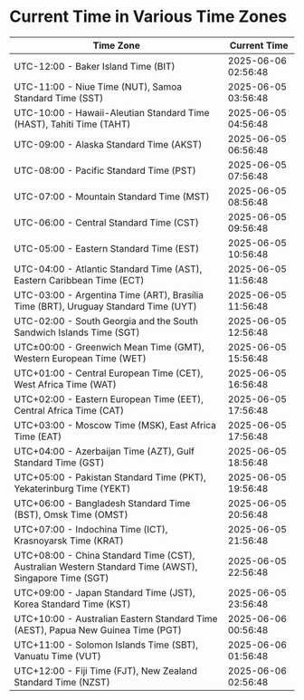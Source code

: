 # Current Time in Various Time Zones

| Time Zone | Current Time |
|-----------|--------------|
| UTC-12:00 - Baker Island Time (BIT) | 2025-06-06 02:56:48 |
| UTC-11:00 - Niue Time (NUT), Samoa Standard Time (SST) | 2025-06-05 03:56:48 |
| UTC-10:00 - Hawaii-Aleutian Standard Time (HAST), Tahiti Time (TAHT) | 2025-06-05 04:56:48 |
| UTC-09:00 - Alaska Standard Time (AKST) | 2025-06-05 06:56:48 |
| UTC-08:00 - Pacific Standard Time (PST) | 2025-06-05 07:56:48 |
| UTC-07:00 - Mountain Standard Time (MST) | 2025-06-05 08:56:48 |
| UTC-06:00 - Central Standard Time (CST) | 2025-06-05 09:56:48 |
| UTC-05:00 - Eastern Standard Time (EST) | 2025-06-05 10:56:48 |
| UTC-04:00 - Atlantic Standard Time (AST), Eastern Caribbean Time (ECT) | 2025-06-05 11:56:48 |
| UTC-03:00 - Argentina Time (ART), Brasília Time (BRT), Uruguay Standard Time (UYT) | 2025-06-05 11:56:48 |
| UTC-02:00 - South Georgia and the South Sandwich Islands Time (SGT) | 2025-06-05 12:56:48 |
| UTC±00:00 - Greenwich Mean Time (GMT), Western European Time (WET) | 2025-06-05 15:56:48 |
| UTC+01:00 - Central European Time (CET), West Africa Time (WAT) | 2025-06-05 16:56:48 |
| UTC+02:00 - Eastern European Time (EET), Central Africa Time (CAT) | 2025-06-05 17:56:48 |
| UTC+03:00 - Moscow Time (MSK), East Africa Time (EAT) | 2025-06-05 17:56:48 |
| UTC+04:00 - Azerbaijan Time (AZT), Gulf Standard Time (GST) | 2025-06-05 18:56:48 |
| UTC+05:00 - Pakistan Standard Time (PKT), Yekaterinburg Time (YEKT) | 2025-06-05 19:56:48 |
| UTC+06:00 - Bangladesh Standard Time (BST), Omsk Time (OMST) | 2025-06-05 20:56:48 |
| UTC+07:00 - Indochina Time (ICT), Krasnoyarsk Time (KRAT) | 2025-06-05 21:56:48 |
| UTC+08:00 - China Standard Time (CST), Australian Western Standard Time (AWST), Singapore Time (SGT) | 2025-06-05 22:56:48 |
| UTC+09:00 - Japan Standard Time (JST), Korea Standard Time (KST) | 2025-06-05 23:56:48 |
| UTC+10:00 - Australian Eastern Standard Time (AEST), Papua New Guinea Time (PGT) | 2025-06-06 00:56:48 |
| UTC+11:00 - Solomon Islands Time (SBT), Vanuatu Time (VUT) | 2025-06-06 01:56:48 |
| UTC+12:00 - Fiji Time (FJT), New Zealand Standard Time (NZST) | 2025-06-06 02:56:48 |

